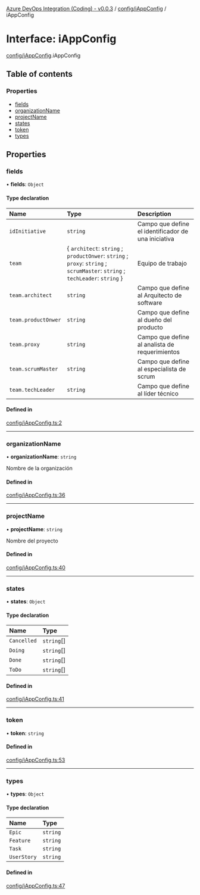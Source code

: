 [Azure DevOps Integration (Coding) - v0.0.3](../README.md) / [config/iAppConfig](../modules/config_iAppConfig.md) / iAppConfig

# Interface: iAppConfig

[config/iAppConfig](../modules/config_iAppConfig.md).iAppConfig

## Table of contents

### Properties

- [fields](config_iAppConfig.iAppConfig.md#fields)
- [organizationName](config_iAppConfig.iAppConfig.md#organizationname)
- [projectName](config_iAppConfig.iAppConfig.md#projectname)
- [states](config_iAppConfig.iAppConfig.md#states)
- [token](config_iAppConfig.iAppConfig.md#token)
- [types](config_iAppConfig.iAppConfig.md#types)

## Properties

### fields

• **fields**: `Object`

#### Type declaration

| Name | Type | Description |
| :------ | :------ | :------ |
| `idInitiative` | `string` | Campo que define el identificador de una iniciativa |
| `team` | { `architect`: `string` ; `productOnwer`: `string` ; `proxy`: `string` ; `scrumMaster`: `string` ; `techLeader`: `string`  } | Equipo de trabajo |
| `team.architect` | `string` | Campo que define al Arquitecto de software |
| `team.productOnwer` | `string` | Campo que define al dueño del producto |
| `team.proxy` | `string` | Campo que define al analista de requerimientos |
| `team.scrumMaster` | `string` | Campo que define al especialista de scrum |
| `team.techLeader` | `string` | Campo que define al líder técnico |

#### Defined in

[config/iAppConfig.ts:2](https://github.com/jeysgar1/azure-devops-api-kms/blob/71b51ad/src/config/iAppConfig.ts#L2)

___

### organizationName

• **organizationName**: `string`

Nombre de la organización

#### Defined in

[config/iAppConfig.ts:36](https://github.com/jeysgar1/azure-devops-api-kms/blob/71b51ad/src/config/iAppConfig.ts#L36)

___

### projectName

• **projectName**: `string`

Nombre del proyecto

#### Defined in

[config/iAppConfig.ts:40](https://github.com/jeysgar1/azure-devops-api-kms/blob/71b51ad/src/config/iAppConfig.ts#L40)

___

### states

• **states**: `Object`

#### Type declaration

| Name | Type |
| :------ | :------ |
| `Cancelled` | `string`[] |
| `Doing` | `string`[] |
| `Done` | `string`[] |
| `ToDo` | `string`[] |

#### Defined in

[config/iAppConfig.ts:41](https://github.com/jeysgar1/azure-devops-api-kms/blob/71b51ad/src/config/iAppConfig.ts#L41)

___

### token

• **token**: `string`

#### Defined in

[config/iAppConfig.ts:53](https://github.com/jeysgar1/azure-devops-api-kms/blob/71b51ad/src/config/iAppConfig.ts#L53)

___

### types

• **types**: `Object`

#### Type declaration

| Name | Type |
| :------ | :------ |
| `Epic` | `string` |
| `Feature` | `string` |
| `Task` | `string` |
| `UserStory` | `string` |

#### Defined in

[config/iAppConfig.ts:47](https://github.com/jeysgar1/azure-devops-api-kms/blob/71b51ad/src/config/iAppConfig.ts#L47)
